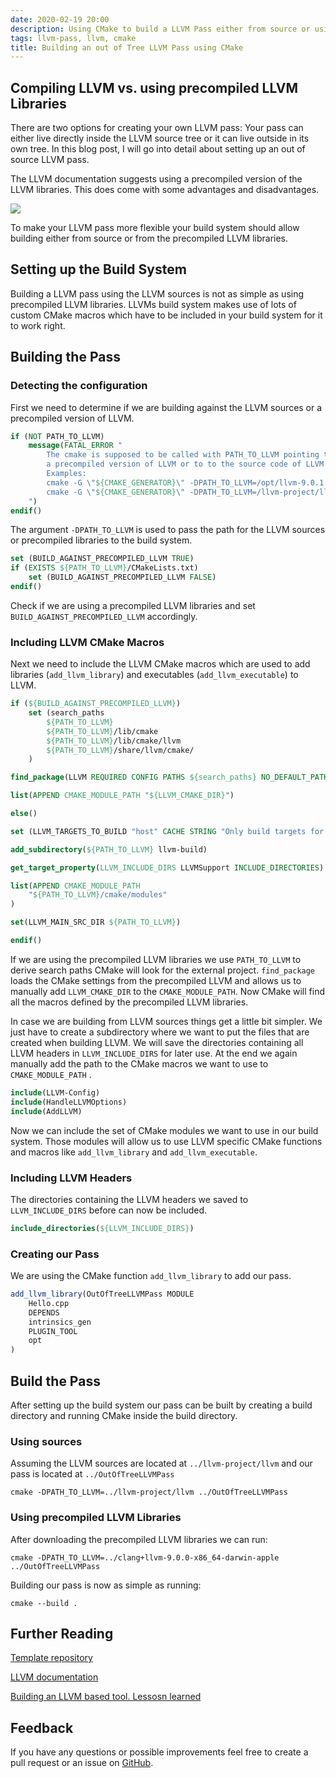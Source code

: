 ```yaml
---
date: 2020-02-19 20:00
description: Using CMake to build a LLVM Pass either from source or using a precompiled version of LLVM
tags: llvm-pass, llvm, cmake
title: Building an out of Tree LLVM Pass using CMake
---
```


## Compiling LLVM vs. using precompiled LLVM Libraries

There are two options for creating your own LLVM pass: Your pass can either live directly inside the LLVM source tree or it can live outside in its own tree. In this blog post, I will go into detail about setting up an out of source LLVM pass.

The LLVM documentation suggests using a precompiled version of the LLVM libraries. This does come with some advantages and disadvantages.

![](/images/table.svg)


To make your LLVM pass more flexible your build system should allow building either from source or from the precompiled LLVM libraries.

## Setting up the Build System

Building a LLVM pass using the LLVM sources is not as simple as using precompiled LLVM libraries.
LLVMs build system makes use of lots of custom CMake macros which have to be included in your build system for it to work right.

## Building the Pass

### Detecting the configuration

First we need to determine if we are building against the LLVM sources or a precompiled version of LLVM.
```cmake
if (NOT PATH_TO_LLVM)
    message(FATAL_ERROR " 
        The cmake is supposed to be called with PATH_TO_LLVM pointing to
        a precompiled version of LLVM or to to the source code of LLVM
        Examples:
        cmake -G \"${CMAKE_GENERATOR}\" -DPATH_TO_LLVM=/opt/llvm-9.0.1 ${CMAKE_SOURCE_DIR}
        cmake -G \"${CMAKE_GENERATOR}\" -DPATH_TO_LLVM=/llvm-project/llvm ${CMAKE_SOURCE_DIR}
    ")
endif()
```
The argument `-DPATH_TO_LLVM` is used to pass the path for the LLVM sources or precompiled libraries to the build system.

```cmake
set (BUILD_AGAINST_PRECOMPILED_LLVM TRUE)
if (EXISTS ${PATH_TO_LLVM}/CMakeLists.txt)
    set (BUILD_AGAINST_PRECOMPILED_LLVM FALSE)
endif()
```
Check if we are using a precompiled LLVM libraries and set `BUILD_AGAINST_PRECOMPILED_LLVM` accordingly.

### Including LLVM CMake Macros

Next we need to include the LLVM CMake macros which are used to add libraries (`add_llvm_library`) and executables (`add_llvm_executable`) to LLVM.

```cmake
if (${BUILD_AGAINST_PRECOMPILED_LLVM})
    set (search_paths
        ${PATH_TO_LLVM}
        ${PATH_TO_LLVM}/lib/cmake
        ${PATH_TO_LLVM}/lib/cmake/llvm
        ${PATH_TO_LLVM}/share/llvm/cmake/
    )

find_package(LLVM REQUIRED CONFIG PATHS ${search_paths} NO_DEFAULT_PATH)

list(APPEND CMAKE_MODULE_PATH "${LLVM_CMAKE_DIR}")

else()

set (LLVM_TARGETS_TO_BUILD "host" CACHE STRING "Only build targets for host architecture" FORCE)

add_subdirectory(${PATH_TO_LLVM} llvm-build)

get_target_property(LLVM_INCLUDE_DIRS LLVMSupport INCLUDE_DIRECTORIES)

list(APPEND CMAKE_MODULE_PATH
    "${PATH_TO_LLVM}/cmake/modules"
)

set(LLVM_MAIN_SRC_DIR ${PATH_TO_LLVM})

endif()
```
If we are using the precompiled LLVM libraries we use `PATH_TO_LLVM` to derive search paths CMake will look for the external project.
`find_package` loads the CMake settings from the precompiled LLVM and allows us to manually add `LLVM_CMAKE_DIR` to the `CMAKE_MODULE_PATH`. Now CMake will find all the macros defined by the precompiled LLVM libraries.

In case we are building from LLVM sources things get a little bit simpler. We just have to create a subdirectory where we want to put the files that are created when building LLVM. We will save the directories containing all LLVM headers in `LLVM_INCLUDE_DIRS` for later use. At the end we again manually add the path to the CMake macros we want to use to  `CMAKE_MODULE_PATH` .

```cmake
include(LLVM-Config)
include(HandleLLVMOptions)
include(AddLLVM)
```
Now we can include the set of CMake modules we want to use in our build system. Those modules will allow us to use LLVM specific CMake functions and macros like `add_llvm_library` and `add_llvm_executable`.

### Including LLVM Headers

The directories containing the LLVM headers we saved to `LLVM_INCLUDE_DIRS` before can now be included.
```cmake
include_directories(${LLVM_INCLUDE_DIRS})
```

### Creating our Pass

We are using the CMake function `add_llvm_library` to add our pass.
```cmake
add_llvm_library(OutOfTreeLLVMPass MODULE
    Hello.cpp
    DEPENDS
    intrinsics_gen
    PLUGIN_TOOL
    opt
)
```

## Build the Pass

After setting up the build system our pass can be built by creating a build directory and running CMake inside the build directory.

### Using sources

Assuming the LLVM sources are located at `../llvm-project/llvm` and our pass is located at `../OutOfTreeLLVMPass`
```
cmake -DPATH_TO_LLVM=../llvm-project/llvm ../OutOfTreeLLVMPass
```

### Using precompiled LLVM Libraries

After downloading the precompiled LLVM libraries we can run:
```
cmake -DPATH_TO_LLVM=../clang+llvm-9.0.0-x86_64-darwin-apple ../OutOfTreeLLVMPass
```

Building our pass is now as simple as running:
```
cmake --build .
```

## Further Reading

[Template repository](https://github.com/TG908/OutOfTreeLLVMPass)

[LLVM documentation](https://llvm.org/docs/CMake.html#developing-llvm-passes-out-of-source)

[Building an LLVM based tool. Lessosn learned](https://lowlevelbits.org/building-an-llvm-based-tool.-lessons-learned/)


## Feedback

If you have any questions or possible improvements feel free to create a pull request or an issue on [GitHub](https://github.com/TG908/BasicBlog).
